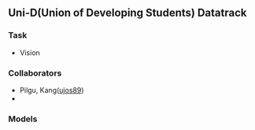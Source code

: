 ## Uni-D(Union of Developing Students) Datatrack

### Task
- Vision

### Collaborators
- Pilgu, Kang([ujos89](https://github.com/ujos89))
- 

### Models
